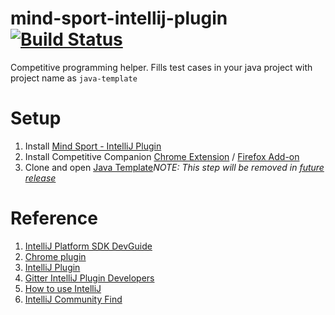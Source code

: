 # mind-sport-intellij-plugin [![Build Status](https://travis-ci.org/tgvdinesh/mind-sport-intellij-plugin.svg?branch=master)](https://travis-ci.org/tgvdinesh/mind-sport-intellij-plugin)
Competitive programming helper. Fills test cases in your java project with project name as `java-template`

# Setup
1. Install [Mind Sport - IntelliJ Plugin](https://plugins.jetbrains.com/plugin/10688-mind-sport)
2. Install Competitive Companion [Chrome Extension](https://chrome.google.com/webstore/detail/competitive-companion/cjnmckjndlpiamhfimnnjmnckgghkjbl) / [Firefox Add-on](https://addons.mozilla.org/en-US/firefox/addon/competitive-companion/)
3. Clone and open [Java Template](https://github.com/tgvdinesh/java-template)_*NOTE:* This step will be removed in [future release](https://github.com/tgvdinesh/mind-sport-intellij-plugin/issues/2)_
 
# Reference
1. [IntelliJ Platform SDK DevGuide](http://www.jetbrains.org/intellij/sdk/docs/welcome.html)
2. [Chrome plugin](https://github.com/jmerle/chelper-companion/tree/feature/universal)
3. [IntelliJ Plugin](http://plugins.jetbrains.com/plugin/10652-competitive-program-parser)
4. [Gitter IntelliJ Plugin Developers](https://gitter.im/IntelliJ-Plugin-Developers/Lobby)
4. [How to use IntelliJ](https://www.jetbrains.com/idea/documentation/)
5. [IntelliJ Community Find](https://github.com/JetBrains/intellij-community/find/master)
